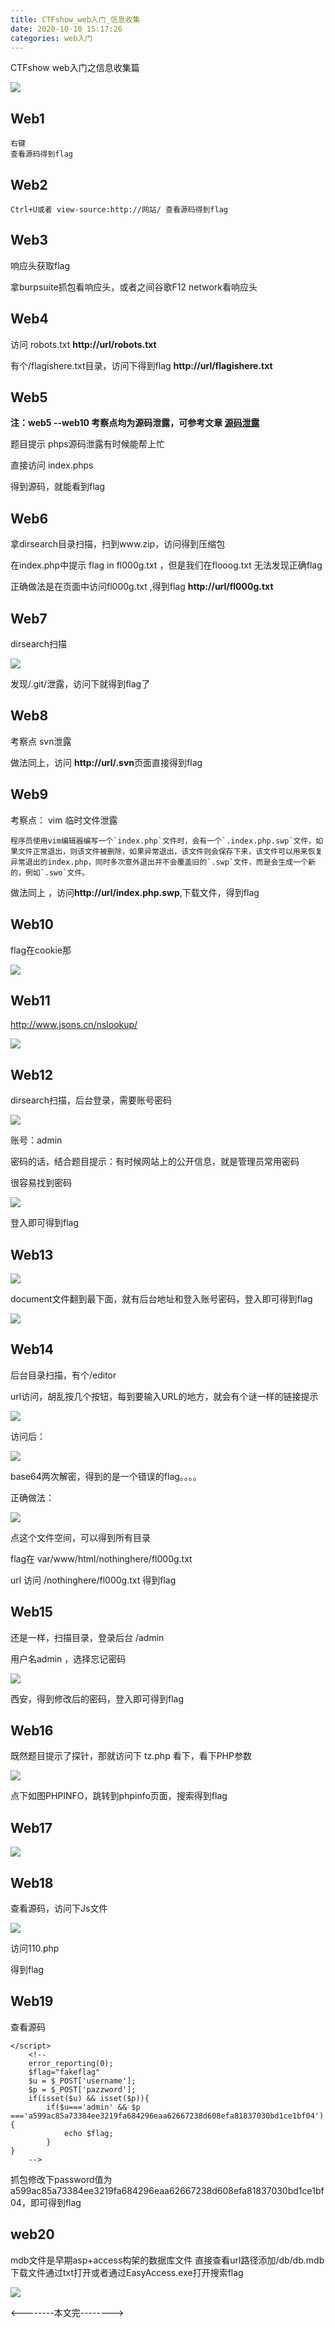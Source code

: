 ```yaml
---
title: CTFshow_web入门_信息收集
date: 2020-10-10 15:17:26
categories: web入门
---
```


CTFshow web入门之信息收集篇

<!--more-->

![](http://img.npfs06.top/1999159-20201031182159184-2133244042.png?imageView2/0/q/75|watermark/2/text/bnBmczA2LnRvcA==/font/5b6u6L2v6ZuF6buR/fontsize/340/fill/IzAwMDAwMA==/dissolve/62/gravity/SouthEast/dx/10/dy/10)





## Web1

```
右键
查看源码得到flag
```

## Web2

```
Ctrl+U或者 view-source:http://网站/ 查看源码得到flag
```

## Web3

响应头获取flag

拿burpsuite抓包看响应头，或者之间谷歌F12   network看响应头

## Web4

访问 robots.txt     **http://url/robots.txt**

有个/flagishere.txt目录，访问下得到flag       **http://url/flagishere.txt**

## Web5     

**注：web5 --web10 考察点均为源码泄露，可参考文章    <a href='https://www.cnblogs.com/NPFS/p/12746349.html' target='_blanket' >源码泄露</a>**

题目提示 phps源码泄露有时候能帮上忙

直接访问 index.phps

得到源码，就能看到flag

## Web6

拿dirsearch目录扫描，扫到www.zip，访问得到压缩包

在index.php中提示 flag in fl000g.txt   ，但是我们在flooog.txt 无法发现正确flag

正确做法是在页面中访问fl000g.txt   ,得到flag        **http://url/fl000g.txt**

## Web7

dirsearch扫描

![](http://img.npfs06.top/1999159-20200903230827601-1559053931.png?imageView2/0/q/75|watermark/2/text/bnBmczA2LnRvcA==/font/5b6u6L2v6ZuF6buR/fontsize/340/fill/IzAwMDAwMA==/dissolve/62/gravity/SouthEast/dx/10/dy/10)

发现/.git/泄露，访问下就得到flag了

## Web8

考察点   svn泄露

做法同上，访问 **http://url/.svn**页面直接得到flag



## Web9

考察点：  vim 临时文件泄露

```
程序员使用vim编辑器编写一个`index.php`文件时，会有一个`.index.php.swp`文件，如果文件正常退出，则该文件被删除，如果异常退出，该文件则会保存下来，该文件可以用来恢复异常退出的index.php，同时多次意外退出并不会覆盖旧的`.swp`文件，而是会生成一个新的，例如`.swo`文件。
```

做法同上 ，访问**http://url/index.php.swp**,下载文件，得到flag



## Web10

flag在cookie那

![](http://img.npfs06.top/1999159-20200903231734977-350417039.png?imageView2/0/q/75|watermark/2/text/bnBmczA2LnRvcA==/font/5b6u6L2v6ZuF6buR/fontsize/340/fill/IzAwMDAwMA==/dissolve/62/gravity/SouthEast/dx/10/dy/10)



## Web11

http://www.jsons.cn/nslookup/

![](http://img.npfs06.top/20210223150506.png?imageView2/0/q/75|watermark/2/text/bnBmczA2LnRvcA==/font/5b6u6L2v6ZuF6buR/fontsize/340/fill/IzAwMDAwMA==/dissolve/62/gravity/SouthEast/dx/10/dy/10)





## Web12

dirsearch扫描，后台登录，需要账号密码

![](http://img.npfs06.top/20210223150522.png?imageView2/0/q/75|watermark/2/text/bnBmczA2LnRvcA==/font/5b6u6L2v6ZuF6buR/fontsize/340/fill/IzAwMDAwMA==/dissolve/62/gravity/SouthEast/dx/10/dy/10)



账号：admin   

密码的话，结合题目提示：有时候网站上的公开信息，就是管理员常用密码

很容易找到密码

![](http://img.npfs06.top/20210223150600.png?imageView2/0/q/75|watermark/2/text/bnBmczA2LnRvcA==/font/5b6u6L2v6ZuF6buR/fontsize/340/fill/IzAwMDAwMA==/dissolve/62/gravity/SouthEast/dx/10/dy/10)

登入即可得到flag



## Web13



![](http://img.npfs06.top/20210223150622.png?imageView2/0/q/75|watermark/2/text/bnBmczA2LnRvcA==/font/5b6u6L2v6ZuF6buR/fontsize/340/fill/IzAwMDAwMA==/dissolve/62/gravity/SouthEast/dx/10/dy/10)

document文件翻到最下面，就有后台地址和登入账号密码，登入即可得到flag

![](http://img.npfs06.top/20210223150635.png?imageView2/0/q/75|watermark/2/text/bnBmczA2LnRvcA==/font/5b6u6L2v6ZuF6buR/fontsize/340/fill/IzAwMDAwMA==/dissolve/62/gravity/SouthEast/dx/10/dy/10)





## Web14

后台目录扫描，有个/editor

url访问，胡乱按几个按钮，每到要输入URL的地方，就会有个谜一样的链接提示

![](http://img.npfs06.top/20210223150656.png?imageView2/0/q/75|watermark/2/text/bnBmczA2LnRvcA==/font/5b6u6L2v6ZuF6buR/fontsize/340/fill/IzAwMDAwMA==/dissolve/62/gravity/SouthEast/dx/10/dy/10)

访问后：

![](http://img.npfs06.top/20210223150710.png?imageView2/0/q/75|watermark/2/text/bnBmczA2LnRvcA==/font/5b6u6L2v6ZuF6buR/fontsize/340/fill/IzAwMDAwMA==/dissolve/62/gravity/SouthEast/dx/10/dy/10)

base64两次解密，得到的是一个错误的flag。。。。



正确做法：

![](http://img.npfs06.top/20210223150726.png?imageView2/0/q/75|watermark/2/text/bnBmczA2LnRvcA==/font/5b6u6L2v6ZuF6buR/fontsize/340/fill/IzAwMDAwMA==/dissolve/62/gravity/SouthEast/dx/10/dy/10)

点这个文件空间，可以得到所有目录

flag在 var/www/html/nothinghere/fl000g.txt

url 访问 /nothinghere/fl000g.txt 得到flag



## Web15

还是一样，扫描目录，登录后台  /admin

用户名admin   ，选择忘记密码

![](http://img.npfs06.top/20210223150739.png?imageView2/0/q/75|watermark/2/text/bnBmczA2LnRvcA==/font/5b6u6L2v6ZuF6buR/fontsize/340/fill/IzAwMDAwMA==/dissolve/62/gravity/SouthEast/dx/10/dy/10)

西安，得到修改后的密码，登入即可得到flag



## Web16

既然题目提示了探针，那就访问下 tz.php 看下，看下PHP参数

![](http://img.npfs06.top/20210223150750.png?imageView2/0/q/75|watermark/2/text/bnBmczA2LnRvcA==/font/5b6u6L2v6ZuF6buR/fontsize/340/fill/IzAwMDAwMA==/dissolve/62/gravity/SouthEast/dx/10/dy/10)



点下如图PHPINFO，跳转到phpinfo页面，搜索得到flag

## Web17

![](http://img.npfs06.top/20210223150807.png?imageView2/0/q/75|watermark/2/text/bnBmczA2LnRvcA==/font/5b6u6L2v6ZuF6buR/fontsize/340/fill/IzAwMDAwMA==/dissolve/62/gravity/SouthEast/dx/10/dy/10)



## Web18

查看源码，访问下Js文件

![](http://img.npfs06.top/20210223150853.png?imageView2/0/q/75|watermark/2/text/bnBmczA2LnRvcA==/font/5b6u6L2v6ZuF6buR/fontsize/340/fill/IzAwMDAwMA==/dissolve/62/gravity/SouthEast/dx/10/dy/10)

访问110.php  

得到flag



## Web19

查看源码

```
</script>
    <!--
    error_reporting(0);
    $flag="fakeflag"
    $u = $_POST['username'];
    $p = $_POST['pazzword'];
    if(isset($u) && isset($p)){
        if($u==='admin' && $p ==='a599ac85a73384ee3219fa684296eaa62667238d608efa81837030bd1ce1bf04'){
            echo $flag;
        }
}
    -->
```

抓包修改下password值为a599ac85a73384ee3219fa684296eaa62667238d608efa81837030bd1ce1bf04，即可得到flag



## web20

mdb文件是早期asp+access构架的数据库文件 直接查看url路径添加/db/db.mdb 下载文件通过txt打开或者通过EasyAccess.exe打开搜索flag 

![](http://img.npfs06.top/20210223150908.png?imageView2/0/q/75|watermark/2/text/bnBmczA2LnRvcA==/font/5b6u6L2v6ZuF6buR/fontsize/340/fill/IzAwMDAwMA==/dissolve/62/gravity/SouthEast/dx/10/dy/10)



<--------本文完-------->
